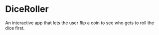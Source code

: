 # DiceRoller
An interactive app that lets the user flip a coin to see who gets to roll the dice first.
